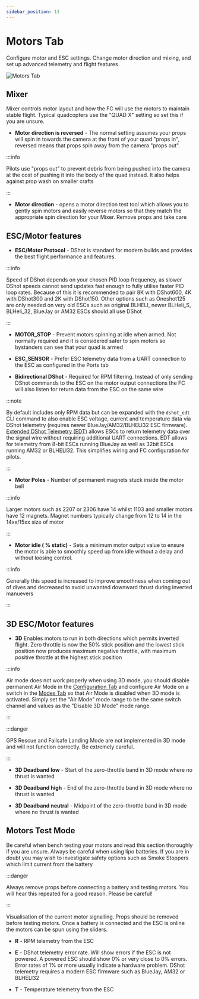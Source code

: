 ```yaml
---
sidebar_position: 13
---
```


# Motors Tab

Configure motor and ESC settings. Change motor direction and mixing, and set up advanced telemetry and flight features

![Motors Tab](/img/betaflight_configurator_motors_tab.png)

## Mixer

Mixer controls motor layout and how the FC will use the motors to maintain stable flight. Typical quadcopters use the
"QUAD X" setting so set this if you are unsure.

- **Motor direction is reversed** - The normal setting
  assumes your props will spin in towards the camera at the front of your quad "props in", reversed means that props
  spin away from the camera "props out".

:::info

Pilots use "props out" to prevent debris from being pushed into the camera at the cost of pushing it
into the body of the quad instead. It also helps against prop wash on smaller crafts

:::

- **Motor direction** - opens a motor direction test tool which allows you to gently spin motors and easily reverse
  motors so that they match the appropriate spin direction for your Mixer. Remove props and take care

## ESC/Motor features

- **ESC/Motor Protocol** - DShot is standard for modern builds and provides the best flight performance and features.

:::info

Speed of DShot depends on your chosen PID loop frequency, as slower DShot speeds cannot send updates fast enough to
fully utilise faster PID loop rates. Because of this it is recommended to pair 8K with DShot600, 4K with DShot300 and
2K with DShot150. Other options such as Oneshot125 are only needed on very old ESCs such as original BLHELI, newer
BLHeli_S, BLHeli_32, BlueJay or AM32 ESCs should all use DShot

:::

- **MOTOR_STOP** - Prevent motors spinning at idle when armed. Not normally required and it is considered safer to spin
  motors so bystanders can see that your quad is armed

- **ESC_SENSOR** - Prefer ESC telemetry data from a UART connection to the ESC as configured in the Ports tab

- **Bidirectional DShot** - Required for RPM filtering. Instead of only sending DShot commands to the ESC on the motor
  output connections the FC will also listen for return data from the ESC on the same wire

:::note

By default includes only RPM
data but can be expanded with the `dshot_edt` CLI command to also enable ESC voltage, current and temperature
data via DShot telemetry (requires newer BlueJay/AM32/BLHELI32 ESC firmware).
[Extended DShot Telemetry (EDT)](https://github.com/bird-sanctuary/extended-dshot-telemetry) allows ESCs to return
telemetry data over the signal wire without requiring additional UART connections. EDT allows for telemetry from 8-bit
ESCs running BlueJay as well as 32bit ESCs running AM32 or BLHELI32. This simplifies wiring and FC configuration for
pilots.

:::

- **Motor Poles** - Number of permanent magnets stuck inside the motor bell

:::info

Larger motors such as 2207 or 2306 have 14
whilst 1103 and smaller motors have 12 magnets. Magnet numbers typically change from 12 to 14 in the 14xx/15xx size of
motor

:::

- **Motor idle ( % static)** - Sets a minimum motor output value to ensure the motor is able to smoothly speed up from
  idle without a delay and without loosing control.

:::info

Generally this speed is increased to improve smoothness when coming
out of dives and decreased to avoid unwanted downward thrust during inverted manuevers

:::

## 3D ESC/Motor features

- **3D** Enables motors to run in both directions which permits inverted flight. Zero throttle is now the 50% stick
  position and the lowest stick position now produces maximum negative throttle, with maximum positive throttle at the
  highest stick position

:::info

Air mode does not work properly when using 3D mode, you should disable permanent Air Mode in the
[Configuration Tab](/docs/wiki/configurator/configuration-tab#other-features) and configure Air
Mode on a switch in the [Modes Tab](/docs/wiki/configurator/modes-tab) so that Air Mode is
disabled when 3D mode is activated. Simply set the "Air Mode" mode range to be the same switch channel and values as
the "Disable 3D Mode" mode range.

:::

:::danger

GPS Rescue and Failsafe Landing Mode are not implemented in 3D mode and will not function correctly. Be extremely careful.

:::

- **3D Deadband low** - Start of the zero-throttle band in 3D mode where no thrust is wanted

- **3D Deadband high** - End of the zero-throttle band in 3D mode where no thrust is wanted

- **3D Deadband neutral** - Midpoint of the zero-throttle band in 3D mode where no thrust is wanted

## Motors Test Mode

Be careful when bench testing your motors and read this section thoroughly if you are unsure. Always be careful when
using lipo batteries. If you are in doubt you may wish to investigate safety options such as Smoke Stoppers which limit
current from the battery

:::danger

Always remove props before connecting a battery and testing motors. You will hear this repeated for a good reason.
Please be careful!

:::

Visualisation of the current motor signalling. Props should be removed before testing motors. Once a battery is
connected and the ESC is online the motors can be spun using the sliders.

- **R** - RPM telemetry from the ESC

- **E** - DShot telemetry error rate. Will show errors if the ESC is not powered. A powered ESC should show 0% or very
  close to 0% errors. Error rates of 1% or more usually indicate a hardware problem. DShot telemetry requires a modern
  ESC firmware such as BlueJay, AM32 or BLHELI32

- **T** - Temperature telemetry from the ESC
